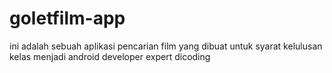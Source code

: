 # goletfilm-app
ini adalah sebuah aplikasi pencarian film yang dibuat untuk syarat kelulusan kelas menjadi android developer expert dicoding
